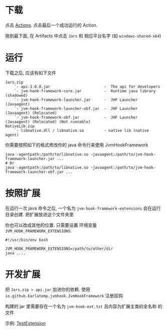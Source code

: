 # 下载

点击 [Actions](https://github.com/Karlatemp/JvmHookFramework/actions).
点击最后一个成功运行的 Action.

拖到最下面, 在 Artifacts 中点击 `Jars` 和 相应平台名字 (如 `windows-shared-x64`)

# 运行

下载之后, 应该有如下文件
```text
Jars.zip
    `- api-1.0.0.jar                        -  The api for developers
    `- jvm-hook-framework-core.jar          -  Runtime java library (shadowed)
    `- jvm-hook-framework-launcher.jar      -  JHF Launcher (Javaagent)
    `- jvm-hook-framework-launcher-obf.jar  -  JHF Launcher (Javaagent) (Relocated)
    `- jvm-hook-framework-obf.jar           -  JHF Launcher (Javaagent) (Relocated) (Not runnable)
NativeLib.zip
    `- libnative.dll / libnative.so         - native lib (native agent)
```

你需要按照如下的格式修改你的 java 命令行来使用 JvmHookFramework

```shell
java -agentpath:/path/to/libnative.so -javaagent:/path/to/jvm-hook-framework-launcher.jar ...
# Or
java -agentpath:/path/to/libnative.so -javaagent:/path/to/jvm-hook-framework-launcher-obf.jar ...
```

# 按照扩展

在运行一次 java 命令之后, 一个名为 `jvm-hook-framework-extensions` 会在运行目录创建.
把扩展放进这个文件夹里

你也可以改成其他的位置. 只需要设置 环境变量 `JVM_HOOK_FRAMEWORK_EXTENSIONS`.
```shell
#!/usr/bin/env bash

JVM_HOOK_FRAMEWORK_EXTENSIONS=/path/to/other/dir
java ....
```

# 开发扩展

把 `Jars.zip > api.jar` 加进你的依赖.
使用 `io.github.karlatemp.jvmhook.JvmHookFramework` 注册挂钩

构建的 jar 里需要存在一个名为 `jvm-hook-ext.txt` 且内容为扩展主类的全名称 的文件

示例: [TestExtension](testunit/src/main/java/teunit/ext/Ext.java)
